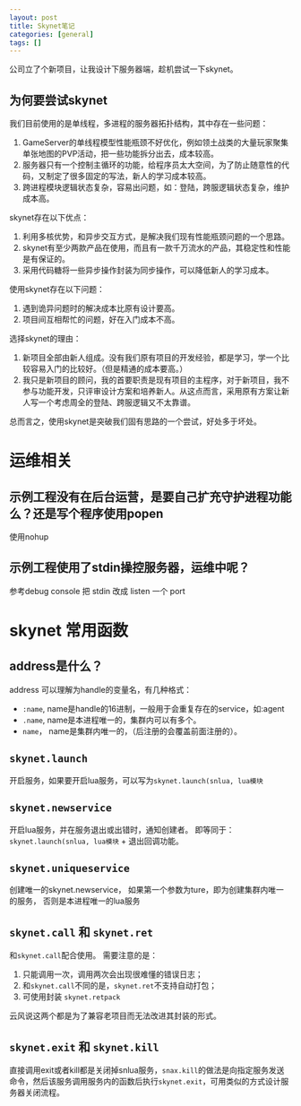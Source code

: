```yaml
---
layout: post
title: Skynet笔记
categories: [general]
tags: []
---
```


公司立了个新项目，让我设计下服务器端，趁机尝试一下skynet。

## 为何要尝试skynet ##
我们目前使用的是单线程，多进程的服务器拓扑结构，其中存在一些问题：

1. GameServer的单线程模型性能瓶颈不好优化，例如领土战类的大量玩家聚集单张地图的PVP活动，把一些功能拆分出去，成本较高。
1. 服务器只有一个控制主循环的功能，给程序员太大空间，为了防止随意性的代码，又制定了很多固定的写法，新人的学习成本较高。
1. 跨进程模块逻辑状态复杂，容易出问题，如：登陆，跨服逻辑状态复杂，维护成本高。
 
skynet存在以下优点：

1. 利用多核优势，和异步交互方式，是解决我们现有性能瓶颈问题的一个思路。
1. skynet有至少两款产品在使用，而且有一款千万流水的产品，其稳定性和性能是有保证的。
1. 采用代码糖将一些异步操作封装为同步操作，可以降低新人的学习成本。

使用skynet存在以下问题：

1. 遇到诡异问题时的解决成本比原有设计要高。
1. 项目间互相帮忙的问题，好在入门成本不高。

选择skynet的理由：

1. 新项目全部由新人组成。没有我们原有项目的开发经验，都是学习，学一个比较容易入门的比较好。（但是精通的成本要高。）
1. 我只是新项目的顾问，我的首要职责是现有项目的主程序，对于新项目，我不参与功能开发，只评审设计方案和培养新人。从这点而言，采用原有方案让新人写一个考虑周全的登陆、跨服逻辑又不太靠谱。

总而言之，使用skynet是突破我们固有思路的一个尝试，好处多于坏处。

# 运维相关 #

## 示例工程没有在后台运营，是要自己扩充守护进程功能么？还是写个程序使用popen ##
使用nohup

## 示例工程使用了stdin操控服务器，运维中呢？ ##
参考debug console 把 stdin 改成 listen 一个 port

# skynet 常用函数 #


## address是什么？ ##
address 可以理解为handle的变量名，有几种格式：

- `:name`, name是handle的16进制，一般用于会重复存在的service，如:agent
- `.name`, name是本进程唯一的，集群内可以有多个。
- `name`， name是集群内唯一的，（后注册的会覆盖前面注册的）。

## `skynet.launch` ##
开启服务，如果要开启lua服务，可以写为`skynet.launch(snlua, lua模块`

## `skynet.newservice` ##
开启lua服务，并在服务退出或出错时，通知创建者。
即等同于：`skynet.launch(snlua, lua模块` + 退出回调功能。

## `skynet.uniqueservice` ##
创建唯一的skynet.newservice， 如果第一个参数为ture，即为创建集群内唯一的服务，
否则是本进程唯一的lua服务

## `skynet.call` 和 `skynet.ret` ##

和`skynet.call`配合使用。
需要注意的是：

1. 只能调用一次，调用两次会出现很难懂的错误日志；
1. 和`skynet.call`不同的是，`skynet.ret`不支持自动打包；
1. 可使用封装 `skynet.retpack`

云风说这两个都是为了兼容老项目而无法改进其封装的形式。

## `skynet.exit` 和 `skynet.kill` ##
直接调用exit或者kill都是关闭掉snlua服务，`snax.kill`的做法是向指定服务发送命令，然后该服务调用服务内的函数后执行`skynet.exit`，可用类似的方式设计服务器关闭流程。
 